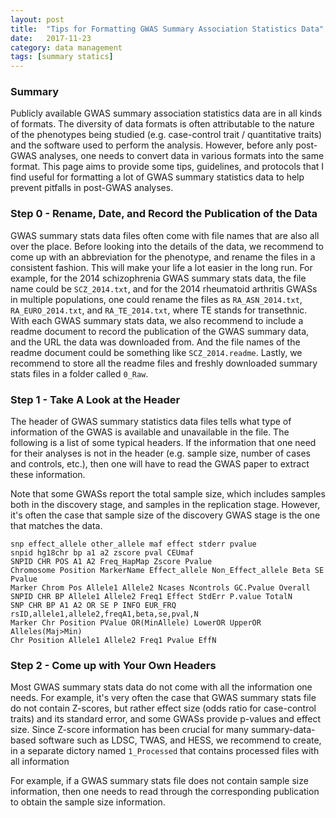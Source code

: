 ```yaml
---
layout: post
title:  "Tips for Formatting GWAS Summary Association Statistics Data"
date:   2017-11-23
category: data management
tags: [summary statics]
---
```


<script type="text/javascript" async
src="https://cdn.mathjax.org/mathjax/latest/MathJax.js?config=TeX-MML-AM_CHTML">
</script>

### Summary

Publicly available GWAS summary association statistics data are in all kinds
of formats. The diversity of data formats is often attributable to the nature
of the phenotypes being studied (e.g. case-control trait / quantitative traits)
and the software used to perform the analysis. However, before anly post-GWAS
analyses, one needs to convert data in various formats into the same format.
This page aims to provide some tips, guidelines, and protocols that I find
useful for formatting a lot of GWAS summary statistics data to help prevent
pitfalls in post-GWAS analyses.

### Step 0 - Rename, Date, and Record the Publication of the Data

GWAS summary stats data files often come with file names that are also all
over the place. Before looking into the details of the data, we recommend
to come up with an abbreviation for the phenotype, and rename the files in
a consistent fashion. This will make your life a lot easier in the long run.
For example, for the 2014 schizophrenia GWAS summary stats data, the file
name could be ```SCZ_2014.txt```, and for the 2014 rheumatoid arthritis
GWASs in multiple populations, one could rename the files as
```RA_ASN_2014.txt```, ```RA_EURO_2014.txt```, and ```RA_TE_2014.txt```,
where TE stands for transethnic. With each GWAS summary stats data, we also
recommend to include a readme document to record the publication of the GWAS
summary data, and the URL the data was downloaded from. And the file names of
the readme document could be something like ```SCZ_2014.readme```. Lastly,
we recommend to store all the readme files and freshly downloaded summary
stats files in a folder called ```0_Raw```.

### Step 1 - Take A Look at the Header

The header of GWAS summary statistics data files tells what type of
information of the GWAS is available and unavailable in the file. The
following is a list of some typical headers. If the information that
one need for their analyses is not in the header (e.g. sample size, number
of cases and controls, etc.), then one will have to read the GWAS paper
to extract these information.

Note that some GWASs report the total sample size, which includes samples both
in the discovery stage, and samples in the replication stage. However,
it's often the case that sample size of the discovery GWAS stage is the
one that matches the data.

```
snp effect_allele other_allele maf effect stderr pvalue
snpid hg18chr bp a1 a2 zscore pval CEUmaf
SNPID CHR POS A1 A2 Freq_HapMap Zscore Pvalue
Chromosome Position MarkerName Effect_allele Non_Effect_allele Beta SE Pvalue
Marker Chrom Pos Allele1 Allele2 Ncases Ncontrols GC.Pvalue Overall
SNPID CHR BP Allele1 Allele2 Freq1 Effect StdErr P.value TotalN
SNP CHR BP A1 A2 OR SE P INFO EUR_FRQ
rsID,allele1,allele2,freqA1,beta,se,pval,N
Marker Chr Position PValue OR(MinAllele) LowerOR UpperOR Alleles(Maj>Min)
Chr Position Allele1 Allele2 Freq1 Pvalue EffN
```

### Step 2 - Come up with Your Own Headers

Most GWAS summary stats data do not come with all the information one needs.
For example, it's very often the case that GWAS summary stats file do not
contain Z-scores, but rather effect size (odds ratio for case-control traits)
and its standard error, and some GWASs provide p-values and effect size. Since
Z-score information has been crucial for many summary-data-based software
such as LDSC, TWAS, and HESS, we recommend to create, in a separate dictory
named ```1_Processed``` that contains processed files with all information


For example,
if a GWAS summary stats file does not contain sample size information, then
one needs to read through the corresponding publication to obtain the sample
size information.

